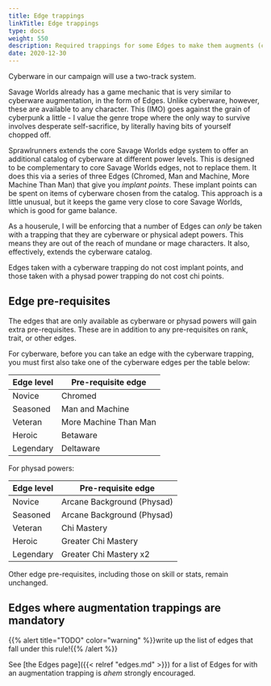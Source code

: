 ```yaml
--- 
title: Edge trappings
linkTitle: Edge trappings
type: docs     
weight: 550 
description: Required trappings for some Edges to make them augments (cyberware, adept powers) 
date: 2020-12-30
--- 
```


Cyberware in our campaign will use a two-track system.

Savage Worlds already has a game mechanic that is very similar to cyberware augmentation, in the form of Edges. Unlike cyberware, however, these are available to any character. This (IMO) goes against the grain of cyberpunk a little - I value the genre trope where the only way to survive involves desperate self-sacrifice, by literally having bits of yourself chopped off.

Sprawlrunners extends the core Savage Worlds edge system to offer an additional catalog of cyberware at different power levels. This is designed to be complementary to core Savage Worlds edges, not to replace them. It does this via a series of three Edges (Chromed, Man and Machine, More Machine Than Man) that give you *implant points*. These implant points can be spent on items of cyberware chosen from the catalog. This approach is a little unusual, but it keeps the game very close to core Savage Worlds, which is good for game balance.

As a houserule, I will be enforcing that a number of Edges can *only* be taken with a trapping that they are cyberware or physical adept powers. This means they are out of the reach of mundane or mage characters. It also, effectively, extends the cyberware catalog. 

Edges taken with a cyberware trapping do not cost implant points, and those taken with a physad power trapping do not cost chi points.

## Edge pre-requisites

The edges that are only available as cyberware or physad powers will gain extra pre-requisites. These are in addition to any pre-requisites on rank, trait, or other edges.

For cyberware, before you can take an edge with the cyberware trapping, you must first also take one of the cyberware edges per the table below:

| Edge level | Pre-requisite edge       |
|------------|--------------------------|
| Novice     | Chromed                |
| Seasoned   | Man and Machine                  |
| Veteran    | More Machine Than Man          |
| Heroic     | Betaware    |
| Legendary  | Deltaware |

For physad powers:

| Edge level | Pre-requisite edge       |
|------------|--------------------------|
| Novice     | Arcane Background (Physad) |
| Seasoned   | Arcane Background (Physad) |
| Veteran    | Chi Mastery |
| Heroic     | Greater Chi Mastery    |
| Legendary  | Greater Chi Mastery x2 |

Other edge pre-requisites, including those on skill or stats, remain unchanged.


## Edges where augmentation trappings are mandatory

{{% alert title="TODO" color="warning" %}}write up the list of edges that fall under this rule!{{% /alert %}} 

See [the Edges page]({{< relref "edges.md" >}}) for a list of Edges for with an augmentation trapping is *ahem* strongly encouraged.





<!--
## Edge list

### Background edges

{{% pageinfo %}}
Cyberware name: **Wired Reflexes** (required: Implanted) \
Adept power name: **Improved Reflexes** \
SWADE Edge name: Quick (pg 40) \
Requirements: Novice, Agility d8+ 

Whenever you draw a 5 or lower as an action card, you can discard it and draw again; repeat until you get better than a 5.
{{% /pageinfo %}} 

{{% pageinfo %}}
Cyberware name: **Tailored pherenomes** (required: Implanted) \
Adept power name: **???** \
SWADE Edge name: Attractive / Very Attractive (pg 38) \
Requirements for rank 1: Novice, Vigor d6+ \
Requirements for rank 2: Novice, Attractive 

Rank 1: +1 to Performance / Persuasion \
Rank 2: +2
{{% /pageinfo %}} 

--> 

<!--
Implanted: Novice
Chromed: Novice, Spirit d6+, Vigor d6+
Man and Machine: Seasoned, Spirit or Vigor d8+, Chromed
More Machine Than Man: Heroic, Spirit or Vigor d10+, MaM

-->
